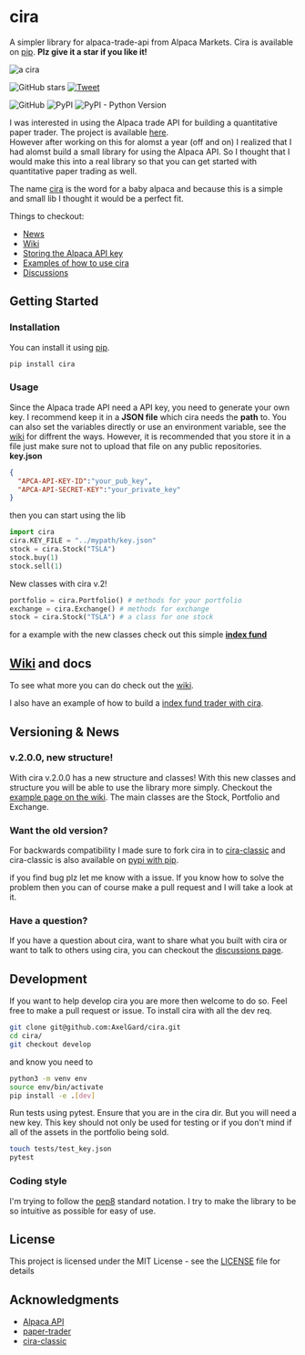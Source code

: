 # cira
A simpler library for alpaca-trade-api from Alpaca Markets.
Cira is available on [pip](https://pypi.org/project/cira/). **Plz give it a star if you like it!**

![a cira](https://external-content.duckduckgo.com/iu/?u=https%3A%2F%2Fi.pinimg.com%2F236x%2Fb6%2F42%2F3c%2Fb6423cfea7f6fcfeceeb9f852fa52ced--llama-drawing-drawing-art.jpg&f=1&nofb=1)

![GitHub stars](https://img.shields.io/github/stars/AxelGard/Cira?style=social)
[![Tweet](https://img.shields.io/twitter/url/http/shields.io.svg?style=social)](https://twitter.com/Axel_Gard)

![GitHub](https://img.shields.io/github/license/AxelGard/cira?style=plastic)
![PyPI](https://img.shields.io/pypi/v/cira)
![PyPI - Python Version](https://img.shields.io/pypi/pyversions/cira)

I was interested in using the Alpaca trade API for building a quantitative paper trader.
The project is available [here](https://github.com/AxelGard/paper-trader).<br>
However after working on this for alomst a year (off and on) I realized that I had alomst build a small library for using the Alpaca API.
So I thought that I would make this into a real library so that you can get started with quantitative paper trading as well.

The name [cira](https://en.wikipedia.org/wiki/Cria) is the word for a baby alpaca and because this is a simple and small lib I thought it would be a perfect fit.

Things to checkout: 

* [News](https://github.com/AxelGard/cira/discussions/categories/news)
* [Wiki](https://github.com/AxelGard/cira/wiki/Storing-the-Alpaca-API-key)
* [Storing the Alpaca API key](https://github.com/AxelGard/cira/wiki/Storing-the-Alpaca-API-key)
* [Examples of how to use cira](https://github.com/AxelGard/cira/wiki/Examples)
* [Discussions](https://github.com/AxelGard/cira/discussions)

## Getting Started

### Installation
You can install it using [pip](https://pypi.org/project/cira/).
```bash
pip install cira
```

### Usage
Since the Alpaca trade API need a API key, you need to generate your own key. I recommend keep it in a **JSON file** which cira needs the **path** to.
You can also set the variables directly or use an environment variable, see the [wiki](https://github.com/AxelGard/cira/wiki/Storing-the-Alpaca-API-key) for diffrent the ways. However, it is recommended that you store it in a file just make sure not to upload that file on any public repositories. <br>
**key.json**
```json
{
  "APCA-API-KEY-ID":"your_pub_key",
  "APCA-API-SECRET-KEY":"your_private_key"
}
```
then you can start using the lib
```python
import cira
cira.KEY_FILE = "../mypath/key.json"
stock = cira.Stock("TSLA")
stock.buy(1)
stock.sell(1)
```

New classes with cira v.2!
```python
portfolio = cira.Portfolio() # methods for your portfolio 
exchange = cira.Exchange() # methods for exchange 
stock = cira.Stock("TSLA") # a class for one stock
```
for a example with the new classes check out this simple **[index fund](https://axelgard.github.io/blog/cira/2020/12/23/cira-v2.html)**

## [Wiki](https://github.com/AxelGard/cira/wiki) and docs 

To see what more you can do check out the [wiki](https://github.com/AxelGard/cira/wiki).

I also have an example of how to build a [index fund trader with cira](https://axelgard.github.io/blog/cira/2020/12/23/cira-v2.html).

## Versioning & News 

### v.2.0.0, new structure!

With cira v.2.0.0 has a new structure and classes! 
With this new classes and structure you will be able to use the library more simply. Checkout the [example page on the wiki](https://github.com/AxelGard/cira/wiki/Examples). The main classes are the Stock, Portfolio and Exchange.

### Want the old version?

For backwards compatibility I made sure to fork cira in to [cira-classic](https://github.com/AxelGard/cira-classic) and cira-classic is also available on [pypi with pip](https://pypi.org/project/cira-classic/). 

if you find bug plz let me know with a issue. If you know how to solve the problem then you can of course make a pull request and I will take a look at it.

### Have a question? 
If you have a question about cira, want to share what you built with cira or want to talk to others using cira, 
you can checkout the [discussions page](https://github.com/AxelGard/cira/discussions).

## Development 
If you want to help develop cira you are more then welcome to do so. 
Feel free to make a pull request or issue. 
To install cira with all the dev req.
```bash
git clone git@github.com:AxelGard/cira.git
cd cira/
git checkout develop
```
and know you need to  
```bash
python3 -m venv env
source env/bin/activate
pip install -e .[dev]
```
Run tests using pytest. Ensure that you are in the cira dir.
But you will need a new key. This key should not only be used for testing or if you don't mind if all of the assets in the portfolio being sold.   
```bash
touch tests/test_key.json
pytest
```

### Coding style
I'm trying to follow the [pep8](https://pep8.org/) standard notation. 
I try to make the library to be so intuitive as possible for easy of use.

## License
This project is licensed under the MIT License - see the [LICENSE](LICENSE.txt) file for details


## Acknowledgments

* [Alpaca API](https://alpaca.markets/)
* [paper-trader](https://github.com/AxelGard/paper-trader)
* [cira-classic](https://github.com/AxelGard/cira-classic)